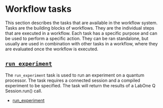 # Workflow tasks

This section describes the tasks that are available in the workflow system. Tasks are the building blocks of workflows. They are the individual steps that are executed in a workflow. Each task has a specific purpose and can be used to perform a specific action. They can be ran standalone, but usually are used in combination with other tasks in a workflow, where they are evaluated once the workflow is executed.

##  [`run_experiment`](run_experiment.md)

The `run_experiment` task is used to run an experiment on a quantum processor. The task requires a connected session and a compiled experiment to be specified. The task will return the results of a LabOne Q Session.run() call.

<!--nav-->

* [run_experiment](run_experiment.md)
